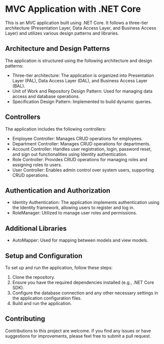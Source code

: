 # MVC Application with .NET Core

This is an MVC application built using .NET Core. It follows a three-tier architecture
(Presentation Layer, Data Access Layer, and Business Access Layer) 
and utilizes various design patterns and libraries.

## Architecture and Design Patterns

The application is structured using the following architecture and design patterns:

- Three-tier architecture: The application is organized into Presentation Layer (PAL), Data Access Layer (DAL), and Business Access Layer (BAL).
- Unit of Work and Repository Design Pattern: Used for managing data access and database operations.
- Specification Design Pattern: Implemented to build dynamic queries.

## Controllers

The application includes the following controllers:

- Employee Controller: Manages CRUD operations for employees.
- Department Controller: Manages CRUD operations for departments.
- Account Controller: Handles user registration, login, password reset, and sign out functionalities using Identity authentication.
- Role Controller: Provides CRUD operations for managing roles and assigning roles to users.
- User Controller: Enables admin control over system users, supporting CRUD operations.

## Authentication and Authorization

- Identity Authentication: The application implements authentication using the Identity framework, allowing users to register and log in.
- RoleManager: Utilized to manage user roles and permissions.

## Additional Libraries

- AutoMapper: Used for mapping between models and view models.

## Setup and Configuration

To set up and run the application, follow these steps:

1. Clone the repository.
2. Ensure you have the required dependencies installed (e.g., .NET Core SDK).
3. Configure the database connection and any other necessary settings in the application configuration files.
4. Build and run the application.

## Contributing

Contributions to this project are welcome. If you find any issues or have suggestions for improvements, please feel free to submit a pull request.


